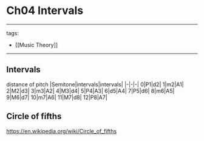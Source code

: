# Ch04 Intervals

---
tags:
  - [[Music Theory]]
---

## Intervals
distance of pitch
|Semitone|intervals|intervals|
|-|-|-|
0|P1|d2|
1|m2|A1|
2|M2|d3|
3|m3|A2|
4|M3|d4|
5|P4|A3|
6|d5|A4|
7|P5|d6|
8|m6|A5|
9|M6|d7|
10|m7|A6|
11|M7|d8|
12|P8|A7|

## Circle of fifths
https://en.wikipedia.org/wiki/Circle_of_fifths
